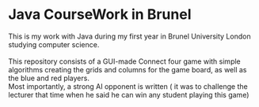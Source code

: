 <h1>Java CourseWork in Brunel</h1>

This is my work with Java during my first year in Brunel University London studying computer science.<br><br>
This repository consists of a GUI-made Connect four game with simple algorithms creating the grids and columns for the game board, as well as the blue and red players. <br>
Most importantly, a strong AI opponent is written ( it was to challenge the lecturer that time when he said he can win any student playing this game)<br><br>

